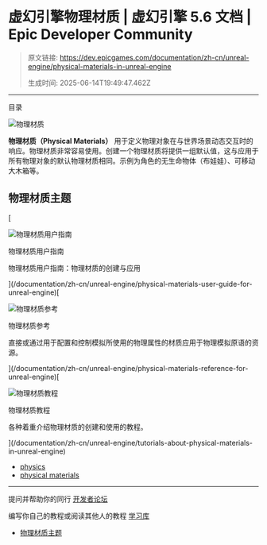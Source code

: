 # 虚幻引擎物理材质 | 虚幻引擎 5.6 文档 | Epic Developer Community

> 原文链接: https://dev.epicgames.com/documentation/zh-cn/unreal-engine/physical-materials-in-unreal-engine
> 
> 生成时间: 2025-06-14T19:49:47.462Z

---

目录

![物理材质](https://dev.epicgames.com/community/api/documentation/image/d4b3d1ed-9547-49ef-b056-0e797cffb11d?resizing_type=fill&width=1920&height=335)

**物理材质（Physical Materials）** 用于定义物理对象在与世界场景动态交互时的响应。物理材质非常容易使用。创建一个物理材质将提供一组默认值，这与应用于所有物理对象的默认物理材质相同。示例为角色的无生命物体（布娃娃）、可移动大木箱等。

## 物理材质主题

[

![物理材质用户指南](https://d1iv7db44yhgxn.cloudfront.net/documentation/images/0f8e15ba-e6af-4f31-9a50-d4107cdbb792/physics-topic-image.png)

物理材质用户指南

物理材质用户指南：物理材质的创建与应用





](/documentation/zh-cn/unreal-engine/physical-materials-user-guide-for-unreal-engine)[

![物理材质参考](https://d1iv7db44yhgxn.cloudfront.net/documentation/images/f01512f2-4e36-4bb9-b6c8-005137838281/physics-topic-image.png)

物理材质参考

直接或通过用于配置和控制模拟所使用的物理属性的材质应用于物理模拟原语的资源。





](/documentation/zh-cn/unreal-engine/physical-materials-reference-for-unreal-engine)[

![物理材质教程](https://d1iv7db44yhgxn.cloudfront.net/documentation/images/b54de28e-0e2c-4c1f-8f24-3bffc95dbc0a/physics-topic-image.png)

物理材质教程

各种着重介绍物理材质的创建和使用的教程。





](/documentation/zh-cn/unreal-engine/tutorials-about-physical-materials-in-unreal-engine)

-   [physics](https://dev.epicgames.com/community/search?query=physics)
-   [physical materials](https://dev.epicgames.com/community/search?query=physical%20materials)

* * *

提问并帮助你的同行 [开发者论坛](https://forums.unrealengine.com/categories?tag=unreal-engine)

编写你自己的教程或阅读其他人的教程 [学习库](https://dev.epicgames.com/community/unreal-engine/learning)

-   [物理材质主题](/documentation/zh-cn/unreal-engine/physical-materials-in-unreal-engine#%E7%89%A9%E7%90%86%E6%9D%90%E8%B4%A8%E4%B8%BB%E9%A2%98)